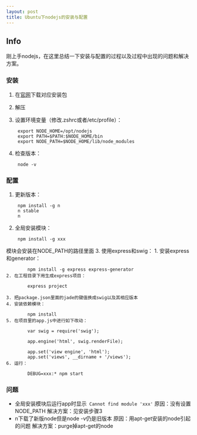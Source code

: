 ```yaml
---
layout: post 
title: Ubuntu下nodejs的安装与配置
---
```


## Info

刚上手nodejs，在这里总结一下安装与配置的过程以及过程中出现的问题和解决方案。

### 安装

1. 在[官网](https://nodejs.org/download/)下载对应安装包
2. 解压
3. 设置环境变量（修改.zshrc或者/etc/profile）：

		export NODE_HOME=/opt/nodejs
		export PATH=$PATH:$NODE_HOME/bin
		export NODE_PATH=$NODE_HOME/lib/node_modules
4. 检查版本：
			
		node -v

### 配置

1. 更新版本：

		npm install -g n
		n stable
		n
2. 全局安装模块：

		npm install -g xxx
模块会安装在NODE_PATH的路径里面
3. 使用express和swig：
	1. 安装express和generator：

			npm install -g express express-generator
	2. 在工程目录下用生成express项目：

			express project

	3. 把package.json里面的jade的键值换成swig以及其相应版本
	4. 安装依赖模块：

			npm install
	5. 在项目里的app.js中进行如下改动：

			var swig = require('swig');
			
			app.engine('html', swig.renderFile);
			
			app.set('view engine', 'html');
			app.set('views', __dirname + '/views');
	6. 运行：

			DEBUG=xxx:* npm start

### 问题

* 全局安装模块后运行app时显示` Cannot find module 'xxx'`
原因：没有设置NODE_PATH
解决方案：见安装步骤3
* n下载了新版node但是node -v仍是旧版本
原因：用apt-get安装的node引起的问题
解决方案：purge掉apt-get的node
